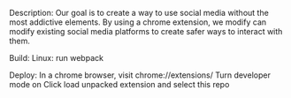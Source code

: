 Description: 
Our goal is to create a way to use social media without the most addictive elements. By using a chrome extension, we modify can modify existing social media platforms to create safer ways to interact with them.

Build:
    Linux: run webpack

Deploy:
    In a chrome browser, visit chrome://extensions/
    Turn developer mode on
    Click load unpacked extension and select this repo

